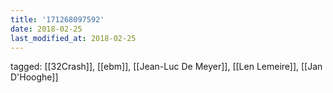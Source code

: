 ```yaml
---
title: '171268097592'
date: 2018-02-25
last_modified_at: 2018-02-25
---
```

tagged: [[32Crash]], [[ebm]], [[Jean-Luc De Meyer]], [[Len Lemeire]], [[Jan D'Hooghe]]
<iframe frameborder="0" height="1" id="ga_target" scrolling="no" style="background-color:transparent; overflow:hidden; position:absolute; top:0; left:0; z-index:9999;" width="1"></iframe>